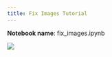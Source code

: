 ```yaml
---
title: Fix Images Tutorial
---
```


**Notebook name**: fix_images.ipynb

<img src='/images/comingsoon.png' />